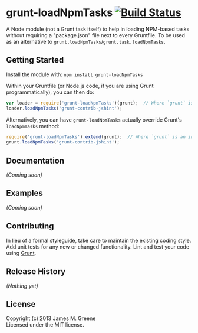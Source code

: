 # grunt-loadNpmTasks [![Build Status](https://secure.travis-ci.org/JamesMGreene/grunt-loadNpmTasks.png?branch=master)](http://travis-ci.org/JamesMGreene/grunt-loadNpmTasks)

A Node module (not a Grunt task itself) to help in loading NPM-based tasks without requiring a "package.json" file next to every Gruntfile.
To be used as an alternative to `grunt.loadNpmTasks`/`grunt.task.loadNpmTasks`.

## Getting Started
Install the module with: `npm install grunt-loadNpmTasks`

Within your Gruntfile (or Node.js code, if you are using Grunt programmatically), you can then do:

```js
var loader = require('grunt-loadNpmTasks')(grunt);  // Where `grunt` is an instance of Grunt
loader.loadNpmTasks('grunt-contrib-jshint');
```

Alternatively, you can have `grunt-loadNpmTasks` actually override Grunt's `loadNpmTasks` method:

```js
require('grunt-loadNpmTasks').extend(grunt);  // Where `grunt` is an instance of Grunt
grunt.loadNpmTasks('grunt-contrib-jshint');
```

## Documentation
_(Coming soon)_

## Examples
_(Coming soon)_

## Contributing
In lieu of a formal styleguide, take care to maintain the existing coding style. Add unit tests for any new or changed functionality. Lint and test your code using [Grunt](http://gruntjs.com/).

## Release History
_(Nothing yet)_

## License
Copyright (c) 2013 James M. Greene  
Licensed under the MIT license.

